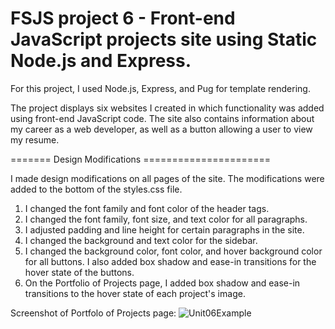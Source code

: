 # FSJS project 6 - Front-end JavaScript projects site using Static Node.js and Express.

For this project, I used Node.js, Express, and Pug for template rendering.  

The project displays six websites I created in which functionality was added using front-end JavaScript code.  The site also contains information about my career as a web developer, as well as a button allowing a user to view my resume.  

======= Design Modifications ======================

I made design modifications on all pages of the site.  The modifications were added to the bottom of the styles.css file.
1) I changed the font family and font color of the header tags.
2) I changed the font family, font size, and text color for all paragraphs.
3) I adjusted padding and line height for certain paragraphs in the site.
4) I changed the background and text color for the sidebar.
5) I changed the background color, font color, and hover background color for all buttons.  I also added box shadow and ease-in transitions for the hover state of the buttons.
6) On the Portfolio of Projects page, I added box shadow and ease-in transitions to the hover state of each project's image.

Screenshot of Portfolo of Projects page:
![Unit06Example](https://user-images.githubusercontent.com/42808209/57050449-8e29e200-6c4a-11e9-94f4-226f3e8d0477.jpg)

